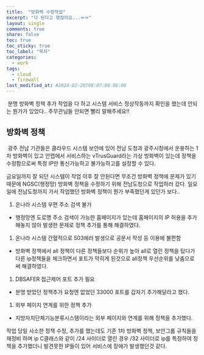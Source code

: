 ```yaml
---
title:  "방화벽 수정작업"
excerpt: "다 된다고 했잖아요...ㅠㅠ"
layout: single
comments: true
share: false
toc: true
toc_sticky: true
toc_label: "목차"
categories:
  - work
tags:
  - cloud
  - firewall
last_modified_at: #2024-02-20T08:07:00-06:00
---
```

&nbsp;분명 방화벽 정책 추가 작업을 다 하고 시스템 서비스 정상작동까지 확인을 했는데 안되는 뭔가가 있었다.. 주무관님들 안되면 빨리 말해주세요!!

## 방화벽 정책
&nbsp;광주 전남 기관들은 클라우드 시스템 보안에 있어 전남 도청과 광주시청에서 운용하는 1차 방화벽이 있고 안랩에서 서비스하는 vTrusGuard라는 가상 방화벽이 있는데 정책을 수정함으로써 특정 IP만 통신가능하고 불가능하고를 설정할 수 있다.

금요일까지 잘 되던 시스템이 작업 이후 잘 안된다면 무조건 방화벽 정책에 문제가 있기 때문에 NGSC(행정망) 방화벽 정책을 수정하기 위해 전남도청으로 작업하러 갔다. 일요일에 전남도청까지 가서 작업했던 방화벽 정책이 뭔가 부족했던게 있던가 보다..

1. 온나라 시스템 우편 주소 검색 불가
+ 행정망엔 도로명 주소 검색이 가능한 홈페이지가 있는데 홈페이지의 IP 허용을 추가해놓지 않아 발생한 문제로 정책 추가를 통해 해결하였다.
1. 온나라 시스템 간혈적으로 503에러 발생으로 공문서 작성 등 이용에 불편함
+ 방화벽 정책에서 all 정책이 다른 정책들보다 순위가 높아 all로 열린 정책을 탔다가 다른 ip정책들을 체크하면서 포트가 막히게 된것으로 all정책 우선순위를 낮춤으로써 해결하였다.
1. DBSAFER 접근제어 포트 추가 필요
+ 분명 받았던 정책추가 요청엔 없었던 33000 포트를 갑자기 추가해달라고 했다.
1. 외부 페이지 연계를 위한 정책 추가
+ 지방자치단체기능분류시스템이라는 외부 페이지와 연계를 위해 정책을 추가했다.

작업 당일 사소한 정책 수정, 추가를 했는데도 기존 1차 방화벽 정책, 보안그룹 규칙들을 재정비 하며 ip C클래스와 같이 /24 사이더로 열린 경우 /32 사이더로 ip를 특정하여 정책을 추가했더니 발견못한 IP들이 있어 서비스에 장애가 발생했던것 같다.